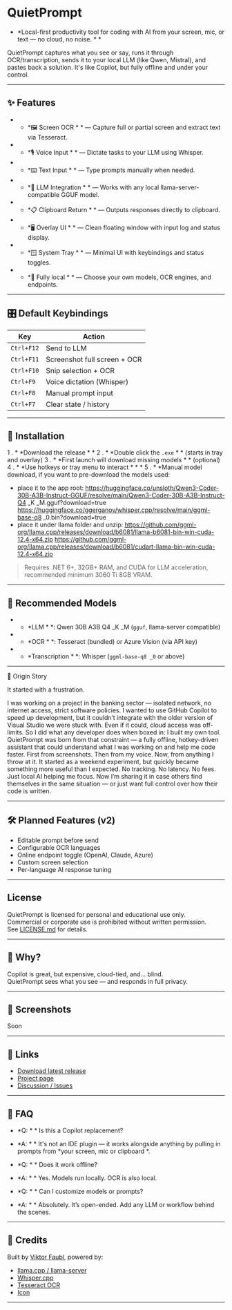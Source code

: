 # QuietPrompt


 * *Local-first productivity tool for coding with AI from your screen, mic, or text — no cloud, no noise. * *

QuietPrompt captures what you see or say, runs it through OCR/transcription, sends it to your local LLM (like Qwen, Mistral), and pastes back a solution. It's like Copilot, but fully offline and under your control.

---

 ## ✨ Features

 -  * *🖼️ Screen OCR * * — Capture full or partial screen and extract text via Tesseract.
 -  * *🎙️ Voice Input * * — Dictate tasks to your LLM using Whisper.
 -  * *⌨️ Text Input * * — Type prompts manually when needed.
 -  * *🧠 LLM Integration * * — Works with any local llama-server-compatible GGUF model.
 -  * *📋 Clipboard Return * * — Outputs responses directly to clipboard.
 -  * *🖥️ Overlay UI * * — Clean floating window with input log and status display.
 -  * *🪟 System Tray * * — Minimal UI with keybindings and status toggles.
 -  * *🔐 Fully local * * — Choose your own models, OCR engines, and endpoints.

---

 ## 🎛️ Default Keybindings

| Key         | Action                             |
|-------------|------------------------------------|
| `Ctrl+F12`  | Send to LLM                        |
| `Ctrl+F11`  | Screenshot full screen + OCR       |
| `Ctrl+F10`  | Snip selection + OCR               |
| `Ctrl+F9`   | Voice dictation (Whisper)          |
| `Ctrl+F8`   | Manual prompt input                |
| `Ctrl+F7`   | Clear state / history              |

---

 ## 🚀 Installation

1 .  * *Download the release * *
2 .  * *Double click the `.exe` * * (starts in tray and overlay)
3 .  * *First launch will download missing models * * (optional)
4 .  * *Use hotkeys or tray menu to interact * *
 *
5 .  * *Manual model download, if you want to pre-download the models used:
 - place it to the app root:
	https://huggingface.co/unsloth/Qwen3-Coder-30B-A3B-Instruct-GGUF/resolve/main/Qwen3-Coder-30B-A3B-Instruct-Q4 _K _M.gguf?download=true
	https://huggingface.co/ggerganov/whisper.cpp/resolve/main/ggml-base-q8 _0.bin?download=true
 - place it under llama folder and unzip:
	https://github.com/ggml-org/llama.cpp/releases/download/b6081/llama-b6081-bin-win-cuda-12.4-x64.zip
	https://github.com/ggml-org/llama.cpp/releases/download/b6081/cudart-llama-bin-win-cuda-12.4-x64.zip

> Requires .NET 6+, 32GB+ RAM, and CUDA for LLM acceleration, recommended minimum 3060 Ti 8GB VRAM.

---

 ## 🧠 Recommended Models

 -  * *LLM * *: Qwen 30B A3B Q4 _K _M (`gguf`, llama-server compatible)
 -  * *OCR * *: Tesseract (bundled) or Azure Vision (via API key)
 -  * *Transcription * *: Whisper (`ggml-base-q8 _0` or above)

---

🧭 Origin Story

It started with a frustration.

I was working on a project in the banking sector — isolated network, no internet access, strict software policies. I wanted to use GitHub Copilot to speed up development, but it couldn’t integrate with the older version of Visual Studio we were stuck with. Even if it could, cloud access was off-limits.
So I did what any developer does when boxed in: I built my own tool.
QuietPrompt was born from that constraint — a fully offline, hotkey-driven assistant that could understand what I was working on and help me code faster. First from screenshots. Then from my voice. Now, from anything I throw at it.
It started as a weekend experiment, but quickly became something more useful than I expected. No tracking. No latency. No fees. Just local AI helping me focus.
Now I’m sharing it in case others find themselves in the same situation — or just want full control over how their code is written.

---

 ## 🛠️ Planned Features (v2)

 - Editable prompt before send
 - Configurable OCR languages
 - Online endpoint toggle (OpenAI, Claude, Azure)
 - Custom screen selection
 - Per-language AI response tuning

---

 ## License

QuietPrompt is licensed for personal and educational use only.  
Commercial or corporate use is prohibited without written permission.  
See [LICENSE.md](LICENSE.md) for details.

---

 ## 🤖 Why?

Copilot is great, but expensive, cloud-tied, and... blind.  
QuietPrompt sees what you see — and responds in full privacy.

---

 ## 📸 Screenshots

Soon

---

 ## 🔗 Links

 -  [Download latest release](https://github.com/viktorfaubl/quietprompt/releases)
 -  [Project page](https://github.com/viktorfaubl/quietprompt)
 -  [Discussion / Issues](https://github.com/viktorfaubl/quietprompt/issues)

---

 ## 🙋 FAQ

 * *Q: * * Is this a Copilot replacement?
 * *A: * * It's not an IDE plugin — it works alongside anything by pulling in prompts from  *your screen, mic or clipboard *.

 * *Q: * * Does it work offline?
 * *A: * * Yes. Models run locally. OCR is also local.

 * *Q: * * Can I customize models or prompts?
 * *A: * * Absolutely. It’s open-ended. Add any LLM or workflow behind the scenes.

--- 

 ## 👏 Credits

Built by  [Viktor Faubl](https://linkedin.com/in/...), powered by:

 -  [llama.cpp / llama-server](https://github.com/ggerganov/llama.cpp)
 -  [Whisper.cpp](https://github.com/ggerganov/whisper.cpp)
 -  [Tesseract OCR](https://github.com/tesseract-ocr/tesseract)
 -  [Icon](https://alexiuz.com/)

---
